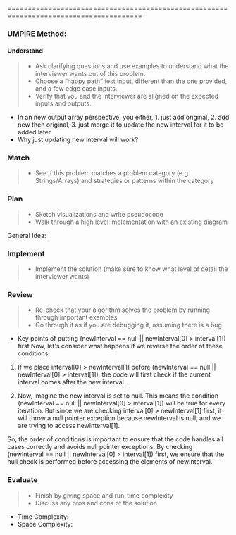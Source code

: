 =======================================================================================<br>
### UMPIRE Method:
#### Understand

> - Ask clarifying questions and use examples to understand what the interviewer wants out of this problem.
> - Choose a “happy path” test input, different than the one provided, and a few edge case inputs.
> - Verify that you and the interviewer are aligned on the expected inputs and outputs.

- In an new output array perspective, you either, 1. just add original, 2. add new then original, 3. just merge it to update the new interval for it to be added later
- Why just updating new interval will work? 

### Match
> - See if this problem matches a problem category (e.g. Strings/Arrays) and strategies or patterns within the category






### Plan
> - Sketch visualizations and write pseudocode
> - Walk through a high level implementation with an existing diagram

General Idea: 


### Implement
> - Implement the solution (make sure to know what level of detail the interviewer wants)



### Review
> - Re-check that your algorithm solves the problem by running through important examples
> - Go through it as if you are debugging it, assuming there is a bug
- Key points of putting (newInterval == null || newInterval[0] > interval[1]) first
Now, let's consider what happens if we reverse the order of these conditions:

1. If we place interval[0] > newInterval[1] before (newInterval == null || newInterval[0] > interval[1]), the code will first check if the current interval comes after the new interval.

2. Now, imagine the new interval is set to null. This means the condition (newInterval == null || newInterval[0] > interval[1]) will be true for every iteration. But since we are checking interval[0] > newInterval[1] first, it will throw a null pointer exception because newInterval is null, and we are trying to access newInterval[1].

So, the order of conditions is important to ensure that the code handles all cases correctly and avoids null pointer exceptions. By checking (newInterval == null || newInterval[0] > interval[1]) first, we ensure that the null check is performed before accessing the elements of newInterval.
  
### Evaluate
> - Finish by giving space and run-time complexity
> - Discuss any pros and cons of the solution


- Time Complexity: 
- Space Complexity: 
